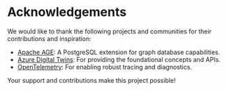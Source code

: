 # Acknowledgements

We would like to thank the following projects and communities for their contributions and inspiration:

- [Apache AGE](https://age.apache.org/): A PostgreSQL extension for graph database capabilities.
- [Azure Digital Twins](https://azure.microsoft.com/en-us/services/digital-twins/): For providing the foundational concepts and APIs.
- [OpenTelemetry](https://opentelemetry.io/): For enabling robust tracing and diagnostics.

Your support and contributions make this project possible!
